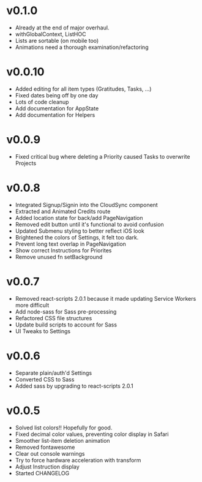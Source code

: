 # v0.1.0
- Already at the end of major overhaul.  
- withGlobalContext, ListHOC
- Lists are sortable (on mobile too)
- Animations need a thorough examination/refactoring

# v0.0.10
- Added editing for all item types (Gratitudes, Tasks, ...)
- Fixed dates being off by one day
- Lots of code cleanup
- Add documentation for AppState
- Add documentation for Helpers

# v0.0.9
- Fixed critical bug where deleting a Priority caused Tasks to overwrite Projects

# v0.0.8
- Integrated Signup/Signin into the CloudSync component
- Extracted and Animated Credits route
- Added location state for back/add PageNavigation
- Removed edit button until it's functional to avoid confusion
- Updated Submenu styling to better reflect iOS look
- Brightened the colors of Settings, it felt too dark.
- Prevent long text overlap in PageNavigation
- Show correct Instructions for Priorites
- Remove unused fn setBackground

# v0.0.7
- Removed react-scripts 2.0.1 because it made updating Service Workers more difficult
- Add node-sass for Sass pre-processing
- Refactored CSS file structures
- Update build scripts to account for Sass
- UI Tweaks to Settings

# v0.0.6
- Separate plain/auth'd Settings
- Converted CSS to Sass
- Added sass by upgrading to react-scripts 2.0.1

# v0.0.5
- Solved list colors!! Hopefully for good.
- Fixed decimal color values, preventing color display in Safari
- Smoother list-item deletion animation
- Removed fontawesome
- Clear out console warnings
- Try to force hardware acceleration with transform
- Adjust Instruction display
- Started CHANGELOG

